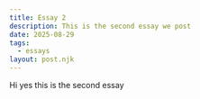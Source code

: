 ```yaml
---
title: Essay 2
description: This is the second essay we post
date: 2025-08-29
tags:
  - essays
layout: post.njk
---
```


Hi yes this is the second essay